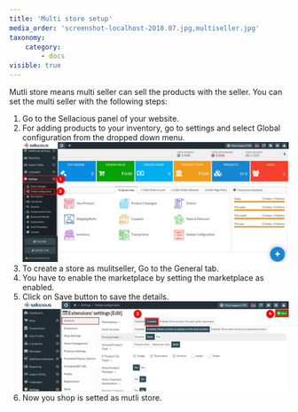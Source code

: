```yaml
---
title: 'Multi store setup'
media_order: 'screenshot-localhost-2018.07.jpg,multiseller.jpg'
taxonomy:
    category:
        - docs
visible: true
---
```


Mutli store means multi seller can sell the products with the seller.
You can set the multi seller with the following steps:

1. Go to the Sellacious panel of your website.
2. For adding products to your inventory, go to settings and select Global configuration from the dropped down menu.
![](screenshot-localhost-2018.07.jpg)
3. To create a store as mulitseller, Go to the General tab.
4. You have to enable the marketplace by setting the marketplace as enabled.
5. Click on Save button to save the details.
![](multiseller.jpg)
6. Now you shop is setted as mutli store.